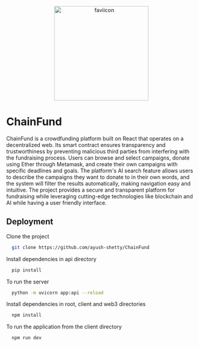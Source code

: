 <p align="center"><img width="250" alt="faviicon" src="https://user-images.githubusercontent.com/124496931/232869863-63114238-d065-4cef-85d2-126336d3d755.png"></p>


# ChainFund

ChainFund is a crowdfunding platform built on React that operates on a decentralized web. Its smart contract ensures transparency and trustworthiness by preventing malicious third parties from interfering with the fundraising process. Users can browse and select campaigns, donate using Ether through Metamask, and create their own campaigns with specific deadlines and goals. The platform's AI search feature allows users to describe the campaigns they want to donate to in their own words, and the system will filter the results automatically, making navigation easy and intuitive. The project provides a secure and transparent platform for fundraising while leveraging cutting-edge technologies like blockchain and AI while having a user friendly interface.

## Deployment
Clone the project
```bash
  git clone https://github.com/ayush-shetty/ChainFund
```


Install dependencies in api directory

```bash
  pip install
```

To run the server

```bash
  python -m uvicorn app:api --reload 
```

Install dependencies in root, client and web3 directories

```bash
  npm install
```

To run the application from the client directory

```bash
  npm run dev 
```

 
